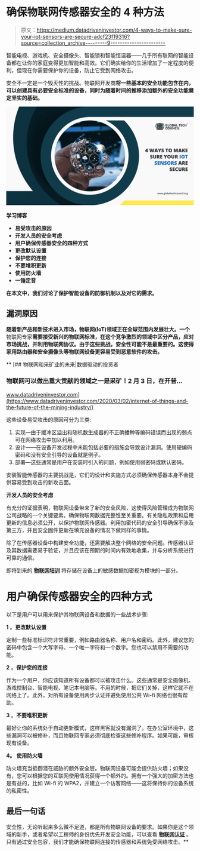 # 确保物联网传感器安全的 4 种方法

> 原文：<https://medium.datadriveninvestor.com/4-ways-to-make-sure-your-iot-sensors-are-secure-adcf23f19316?source=collection_archive---------9----------------------->

智能电视、游戏机、安全摄像头、智能锁和智能恒温器——几乎所有联网的智能设备都在让你的家庭变得更加智能和高效。它们确实给你的生活增加了一定程度的便利，但现在你需要保护你的设备，防止它受到网络攻击。

安全不一定是一个毁灭性的挑战。物联网开发商[](https://www.globaltechcouncil.org/internet-of-things/certified-internet-of-things-iot-developer/)**将一些基本的安全功能包含在内，可以创建具有必要安全标准的设备，同时为随着时间的推移添加额外的安全功能奠定坚实的基础。**

**![](img/d572cb270bb785ccf75645e6cac0ad0f.png)**

****学习博客****

*   **易受攻击的原因**
*   **开发人员的安全考虑**
*   **用户确保传感器安全的四种方式**
*   **更改默认设置**
*   **保护您的连接**
*   **不要堆积更新**
*   **使用防火墙**
*   **一锤定音**

**在本文中，我们讨论了保护智能设备的防御机制以及对它的需求。**

## ****漏洞原因****

**随着新产品和新技术进入市场，物联网(IoT)领域正在全球范围内发展壮大。一个**物联网专家**需要接受新兴的物联网标准，在这个竞争激烈的领域中区分产品，应对市场挑战，并利用物联网协议。由于这些挑战，安全性可能不是最重要的。这使得家用路由器和安全摄像头等物联网设备更容易受到恶意软件的攻击。**

**[](https://www.datadriveninvestor.com/2020/03/02/internet-of-things-and-the-future-of-the-mining-industry/) [## 物联网和采矿业的未来|数据驱动的投资者

### 物联网可以做出重大贡献的领域之一是采矿！2 月 3 日，在开普…

www.datadriveninvestor.com](https://www.datadriveninvestor.com/2020/03/02/internet-of-things-and-the-future-of-the-mining-industry/) 

这些设备易受攻击的原因可分为三类:

1.  实现—由于缓冲区溢出和随机数生成器的不正确播种等编码错误而出现的弱点可在网络攻击中加以利用。
2.  设计——在设备开发过程中未能包括必要的措施会导致设计漏洞。使用硬编码密码和没有安全引导的设备就是例子。
3.  部署—这些通常是用户在安装时引入的问题，例如使用弱密码或默认密码。

安装智能传感器的主要挑战是，它们的设计和实施方式必须确保传感器本身不会提供容易受到攻击的新攻击面。

**开发人员的安全考虑**

有充分的证据表明，物联网设备带来了新的安全风险，这使得风险管理成为物联网公司战略的一个关键要素。确保物联网数据完整性至关重要。有关隐私政策和启用更新的信息必须公开，以保护物联网传感器。利用加密代码的安全引导确保不涉及第三方，并且安全固件更新在填充设备的情况下做同样的事情。

除了在传感器设备中构建安全功能，还需要解决整个网络的安全问题。传感器认证及其数据需要易于验证，并且应该在预期的时间内有效地收集，并与分析系统进行可靠的通信。

即将到来的 [**物联网培训**](http://keywords) 将存储在设备上的敏感数据加密视为模块的一部分。

# **用户确保传感器安全的四种方式**

以下是用户可以用来保护其物联网设备和数据的一些战术步骤:

**1** 。**更改默认设置**

定制一些标准标识符非常重要，例如路由器名称、用户名和密码。此外，建议您的密码中包含一个大写字母、一个唯一字符和一个数字。您也可以禁用不需要的功能。

**2** 。**保护您的连接**

作为一个用户，你应该知道所有设备都可以被攻击什么。这些通常是安全摄像机、游戏控制台、智能电视、笔记本电脑等。不用的时候，把它们关掉，这样它就不在网络上了。此外，对所有设备使用两步认证并避免使用公共 Wi-fi 网络也很有帮助。

**3** 。**不要堆积更新**

最好让你的系统处于自动更新模式，这样黑客就没有漏洞了。在办公室环境中，这些漏洞可以被修补，而且物联网专家必须彻底检查这些修补程序。如果可能，审核现有设备。

**4。** **使用防火墙**

防火墙充当抵御潜在威胁的额外安全层。物联网设备可能会提供防火墙；如果没有，您可以根据您的互联网使用情况获得一个额外的。拥有一个强大的加密方法也是有益的，比如 Wi-fi 的 WPA2，并建立一个访客网络——这将保持你的设备系统的私密性。

## **最后一句话**

安全性，无论听起来多么微不足道，都是所有物联网设备的要求。如果你是这个领域的新手，或者希望以工程师的身份优先开发安全功能，可以查看 [**物联网认证**](https://www.globaltechcouncil.org/internet-of-things-certification/) 。只有通过安全包容，我们才能确保物联网连接的传感器和系统免受网络攻击。**